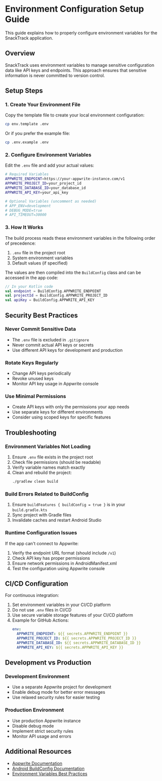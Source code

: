 # Environment Configuration Setup Guide

This guide explains how to properly configure environment variables for the SnackTrack application.

## Overview

SnackTrack uses environment variables to manage sensitive configuration data like API keys and endpoints. This approach ensures that sensitive information is never committed to version control.

## Setup Steps

### 1. Create Your Environment File

Copy the template file to create your local environment configuration:

```bash
cp env.template .env
```

Or if you prefer the example file:

```bash
cp .env.example .env
```

### 2. Configure Environment Variables

Edit the `.env` file and add your actual values:

```bash
# Required Variables
APPWRITE_ENDPOINT=https://your-appwrite-instance.com/v1
APPWRITE_PROJECT_ID=your_project_id
APPWRITE_DATABASE_ID=your_database_id
APPWRITE_API_KEY=your_api_key

# Optional Variables (uncomment as needed)
# APP_ENV=development
# DEBUG_MODE=true
# API_TIMEOUT=30000
```

### 3. How It Works

The build process reads these environment variables in the following order of precedence:

1. `.env` file in the project root
2. System environment variables
3. Default values (if specified)

The values are then compiled into the `BuildConfig` class and can be accessed in the app code:

```kotlin
// In your Kotlin code
val endpoint = BuildConfig.APPWRITE_ENDPOINT
val projectId = BuildConfig.APPWRITE_PROJECT_ID
val apiKey = BuildConfig.APPWRITE_API_KEY
```

## Security Best Practices

### Never Commit Sensitive Data

- The `.env` file is excluded in `.gitignore`
- Never commit actual API keys or secrets
- Use different API keys for development and production

### Rotate Keys Regularly

- Change API keys periodically
- Revoke unused keys
- Monitor API key usage in Appwrite console

### Use Minimal Permissions

- Create API keys with only the permissions your app needs
- Use separate keys for different environments
- Consider using scoped keys for specific features

## Troubleshooting

### Environment Variables Not Loading

1. Ensure `.env` file exists in the project root
2. Check file permissions (should be readable)
3. Verify variable names match exactly
4. Clean and rebuild the project:
   ```bash
   ./gradlew clean build
   ```

### Build Errors Related to BuildConfig

1. Ensure `buildFeatures { buildConfig = true }` is in your `build.gradle.kts`
2. Sync project with Gradle files
3. Invalidate caches and restart Android Studio

### Runtime Configuration Issues

If the app can't connect to Appwrite:

1. Verify the endpoint URL format (should include `/v1`)
2. Check API key has proper permissions
3. Ensure network permissions in AndroidManifest.xml
4. Test the configuration using Appwrite console

## CI/CD Configuration

For continuous integration:

1. Set environment variables in your CI/CD platform
2. Do not use `.env` files in CI/CD
3. Use secure variable storage features of your CI/CD platform
4. Example for GitHub Actions:
   ```yaml
   env:
     APPWRITE_ENDPOINT: ${{ secrets.APPWRITE_ENDPOINT }}
     APPWRITE_PROJECT_ID: ${{ secrets.APPWRITE_PROJECT_ID }}
     APPWRITE_DATABASE_ID: ${{ secrets.APPWRITE_DATABASE_ID }}
     APPWRITE_API_KEY: ${{ secrets.APPWRITE_API_KEY }}
   ```

## Development vs Production

### Development Environment

- Use a separate Appwrite project for development
- Enable debug mode for better error messages
- Use relaxed security rules for easier testing

### Production Environment

- Use production Appwrite instance
- Disable debug mode
- Implement strict security rules
- Monitor API usage and errors

## Additional Resources

- [Appwrite Documentation](https://appwrite.io/docs)
- [Android BuildConfig Documentation](https://developer.android.com/studio/build/gradle-tips#share-custom-fields-and-resource-values-with-your-app-code)
- [Environment Variables Best Practices](https://12factor.net/config)